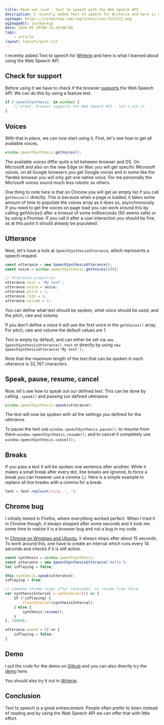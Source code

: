 ```yaml
---
title: Read out loud - Text to speech with the Web Speech API.
description: I recently added Text to speech for Writerie and here is what I learned about using the Web Speech API. 
ogImage: https://justmarkup.com/img/icons/icon-512x512.png
ogImageAlt: justmarkup
date: 2020-05-19T06:31:10+00:00
tags:
    - article
layout: layouts/post.njk
---
```


I recently added Text to speech for [Writerie](https://app.writerie.com "https://app.writerie.com") and here is what I learned about using the Web Speech API.

## Check for support

Before using it we have to check if the browser [supports](https://caniuse.com/#feat=speech-synthesis "https://caniuse.com/#feat=speech-synthesis") the Web Speech API. We can do this by using a feature test.

```js
if ('speechSynthesis' in window) {
    // Great, browser supports the Web Speech API - let's use it
}
```

## Voices

With that in place, we can now start using it. First, let's see how to get all available voices.
```js
window.speechSynthesis.getVoices();
```

The available voices differ quite a lot between browser and OS. On Microsoft and also on the new Edge on Mac you will get specific Microsoft voices, on all Google browsers you get Google voices and in some like the Yandex browser you will only get one native voice. For me personally the Microsoft voices sound much less robotic as others.

One thing to note here is that on Chrome you will get an empty list if you call ```getVoices()``` directly. This is because when a page is loaded, it takes some amount of time to populate the voices array as it does so, asynchronously. If you need to get the voices on page load you can work around this by calling getVoices() after a timeout of some milliseconds (50 seems safe) or by using a Promise. If you call it after a user interaction you should be fine, as at this point it should already be populated.

## Utterance

Next, let's have a look at ```SpeechSynthesisUtterance```, which represents a speech request.

```js
const utterance = new SpeechSynthesisUtterance();
const voice = window.speechSynthesis.getVoices()[0];

// Utterance properties
utterance.text = 'My text';
utterance.voice = voice;
utterance.pitch = 1;
utterance.rate = 1;
utterance.volume = 1;
```

You can define what text should be spoken, what voice should be used, and the pitch, rate and volume.

If you don't define a voice it will use the first voice in the ```getVoices()``` array. For pitch, rate and volume the default values are 1.

Text is empty by default, and can either be set via ```new SpeechSynthesisUtterance().text``` or directly by using ```new SpeechSynthesisUtterance('My text');```

Note that the maximum length of the text that can be spoken in each utterance is 32,767 characters.

## Speak, pause, resume, cancel

Now, let's see how to speak out our defined text. This can be done by calling ```.speak()``` and passing our defined utterance.

```js
window.speechSynthesis.speak(utterance);
```

The text will now be spoken with all the settings you defined for the utterance.

To pause the text use ```window.speechSynthesis.pause();``` to resume from there ```window.speechSynthesis.resume();``` and to cancel it completely use ```window.speechSynthesis.cancel();```.

## Breaks

If you pass a text it will be spoken one sentence after another. While it makes a small break after every dot, line breaks are ignored, to force a break you can however use a comma (,). Here is a simple example to replace all line breaks with a comma for a break.

```js
text = text.replace(/nn/g, ', ');
```

## Chrome bug

I initially tested in Firefox, where everything worked perfect. When I tried it in Chrome though, it always stopped after some seconds and it took me some time to realize it is a browser bug and not a bug in my code.

In [Chrome on Windows and Ubuntu](https://bugs.chromium.org/p/chromium/issues/detail?id=679437 "https://bugs.chromium.org/p/chromium/issues/detail?id=679437"), it always stops after about 15 seconds. To work around this, one have to create an interval which runs every 14 seconds and checks if it is still active.

```js
const synthesis = window.speechSynthesis;
const utterance = new SpeechSynthesisUtterance('Hello');
let isPlaying = false;

this.synthesis.speak(utterance);
isPlaying = true;

// somehow chrome stops after 14seconds, so resume from there
var synthesisInterval = setInterval(() => {
    if (!isPlaying) {
        clearInterval(synthesisInterval);
    } else {
        synthesis.resume();
    } 
}, 14000);

utterance.onend = () => {
    isPlaying = false;
}
```

## Demo

I put the code for the demo on [Github](https://github.com/justmarkup/demos/blob/gh-pages/text-to-speech/index.html "https://github.com/justmarkup/demos/blob/gh-pages/text-to-speech/index.html") and you can also directly try the [demo](https://justmarkup.com/demos/text-to-speech/ "https://justmarkup.com/demos/text-to-speech/") here.

You should also try it out in [Writerie](https://app.writerie.com "https://app.writerie.com").

## Conclusion

Text to speech is a great enhancement. People often prefer to listen instead of reading and by using the Web Speech API we can offer that with little effort.